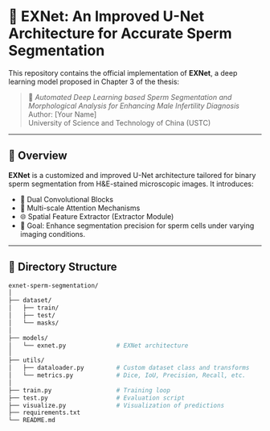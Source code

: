 # 🧠 EXNet: An Improved U-Net Architecture for Accurate Sperm Segmentation

This repository contains the official implementation of **EXNet**, a deep learning model proposed in Chapter 3 of the thesis:
> 📘 _Automated Deep Learning based Sperm Segmentation and Morphological Analysis for Enhancing Male Infertility Diagnosis_  
> Author: [Your Name]  
> University of Science and Technology of China (USTC)

---

## 📌 Overview

**EXNet** is a customized and improved U-Net architecture tailored for binary sperm segmentation from H&E-stained microscopic images. It introduces:

- 🧱 Dual Convolutional Blocks  
- 🧲 Multi-scale Attention Mechanisms  
- 🌐 Spatial Feature Extractor (Extractor Module)  
- 🎯 Goal: Enhance segmentation precision for sperm cells under varying imaging conditions.

---

## 📂 Directory Structure

```bash
exnet-sperm-segmentation/
│
├── dataset/
│   ├── train/
│   ├── test/
│   └── masks/
│
├── models/
│   └── exnet.py              # EXNet architecture
│
├── utils/
│   ├── dataloader.py         # Custom dataset class and transforms
│   └── metrics.py            # Dice, IoU, Precision, Recall, etc.
│
├── train.py                  # Training loop
├── test.py                   # Evaluation script
├── visualize.py              # Visualization of predictions
├── requirements.txt
└── README.md
